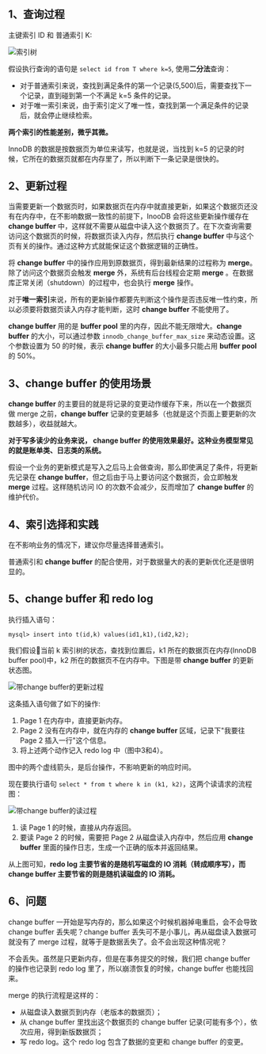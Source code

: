 # 

## 1、查询过程

主键索引 ID 和 普通索引 K:

![索引树](./imgs/09_01.png)

假设执行查询的语句是 `select id from T where k=5`, 使用**二分法**查询：
- 对于普通索引来说，查找到满足条件的第一个记录(5,500)后，需要查找下一个记录，直到碰到第一个不满足 k=5 条件的记录。
- 对于唯一索引来说，由于索引定义了唯一性，查找到第一个满足条件的记录后，就会停止继续检索。

**两个索引的性能差别，微乎其微。**

InnoDB 的数据是按数据页为单位来读写，也就是说，当找到 k=5 的记录的时候，它所在的数据页就都在内存里了，所以判断下一条记录是很快的。

## 2、更新过程

当需要更新一个数据页时，如果数据页在内存中就直接更新，如果这个数据页还没有在内存中，在不影响数据一致性的前提下，InooDB 会将这些更新操作缓存在 **change buffer** 中，这样就不需要从磁盘中读入这个数据页了。在下次查询需要访问这个数据页的时候，将数据页读入内存，然后执行 **change buffer** 中与这个页有关的操作。通过这种方式就能保证这个数据逻辑的正确性。

将 **change buffer** 中的操作应用到原数据页，得到最新结果的过程称为 **merge**。除了访问这个数据页会触发 **merge** 外，系统有后台线程会定期 **merge** 。在数据库正常关闭（shutdown）的过程中，也会执行 **merge** 操作。

对于**唯一索引**来说，所有的更新操作都要先判断这个操作是否违反唯一性约束，所以必须要将数据页读入内存才能判断，这时 **change buffer** 不能使用了。

**change buffer** 用的是 **buffer pool** 里的内存，因此不能无限增大。**change buffer** 的大小，可以通过参数 `innodb_change_buffer_max_size` 来动态设置。这个参数设置为 50 的时候，表示 **change buffer** 的大小最多只能占用 **buffer pool** 的 50%。

## 3、change buffer 的使用场景

**change buffer** 的主要目的就是将记录的变更动作缓存下来，所以在一个数据页做 merge 之前，**change buffer** 记录的变更越多（也就是这个页面上要更新的次数越多），收益就越大。

**对于写多读少的业务来说， change buffer 的使用效果最好。这种业务模型常见的就是账单类、日志类的系统。**

假设一个业务的更新模式是写入之后马上会做查询，那么即使满足了条件，将更新先记录在 **change buffer**，但之后由于马上要访问这个数据页，会立即触发 **merge** 过程。这样随机访问 IO 的次数不会减少，反而增加了 **change buffer** 的维护代价。

## 4、索引选择和实践

在不影响业务的情况下，建议你尽量选择普通索引。

普通索引和 **change buffer** 的配合使用，对于数据量大的表的更新优化还是很明显的。

## 5、change buffer 和 redo log

执行插入语句：
```shell script
mysql> insert into t(id,k) values(id1,k1),(id2,k2);
```

我们假设当前 k 索引树的状态，查找到位置后，k1 所在的数据页在内存(InnoDB buffer pool)中，k2 所在的数据页不在内存中。下图是带 **change buffer** 的更新状态图。

![带change buffer的更新过程](./imgs/09_02.png)

这条插入语句做了如下的操作:
1. Page 1 在内存中，直接更新内存。
2. Page 2 没有在内存中，就在内存的 **change buffer** 区域，记录下"我要往 Page 2 插入一行"这个信息。
3. 将上述两个动作记入 redo log 中（图中3和4）。   
   
图中的两个虚线箭头，是后台操作，不影响更新的响应时间。

现在要执行语句 `select * from t where k in (k1, k2)`，这两个读请求的流程图：

![带change buffer的读过程](./imgs/09_03.png)

1. 读 Page 1 的时候，直接从内存返回。
2. 要读 Page 2 的时候，需要把 Page 2 从磁盘读入内存中，然后应用 **change buffer** 里面的操作日志，生成一个正确的版本并返回结果。

从上图可知，**redo log 主要节省的是随机写磁盘的 IO 消耗（转成顺序写），而 **change buffer** 主要节省的则是随机读磁盘的 IO 消耗。**

## 6、问题

change buffer 一开始是写内存的，那么如果这个时候机器掉电重启，会不会导致 change buffer 丢失呢？change buffer 丢失可不是小事儿，再从磁盘读入数据可就没有了 merge 过程，就等于是数据丢失了。会不会出现这种情况呢？

不会丢失。虽然是只更新内存，但是在事务提交的时候，我们把 change buffer 的操作也记录到 redo log 里了，所以崩溃恢复的时候，change buffer 也能找回来。

merge 的执行流程是这样的：
- 从磁盘读入数据页到内存（老版本的数据页）；
- 从 change buffer 里找出这个数据页的 change buffer 记录(可能有多个），依次应用，得到新版数据页；
- 写 redo log。这个 redo log 包含了数据的变更和 change buffer 的变更。

